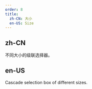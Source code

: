 ```yaml
---
order: 8
title:
  zh-CN: 大小
  en-US: Size
---
```


## zh-CN

不同大小的级联选择器。

## en-US

Cascade selection box of different sizes.
